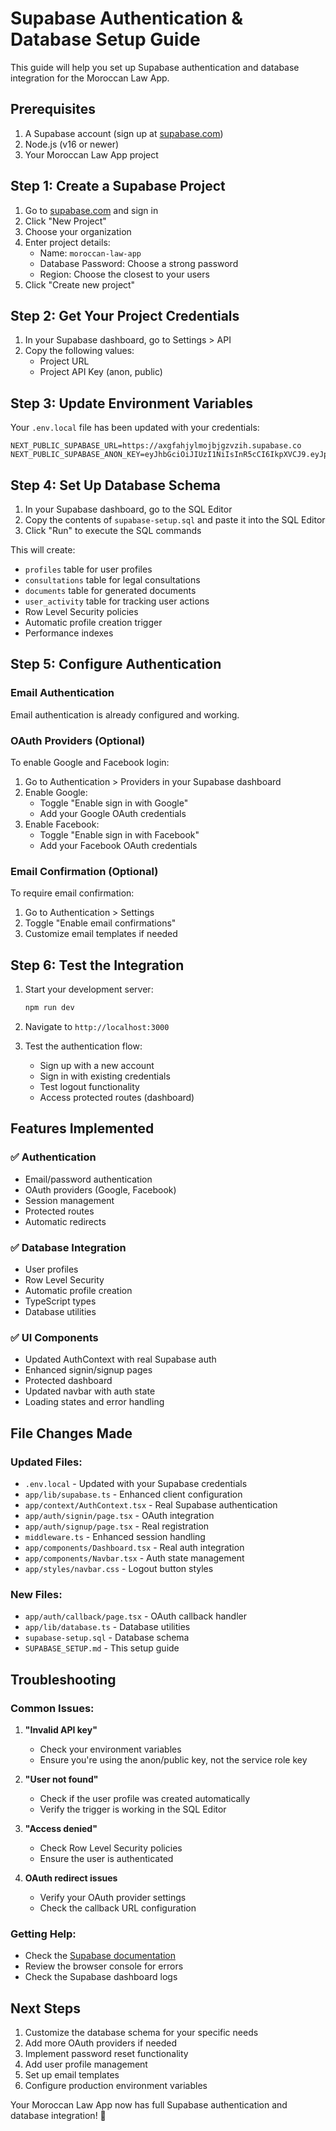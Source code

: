 # Supabase Authentication & Database Setup Guide

This guide will help you set up Supabase authentication and database integration for the Moroccan Law App.

## Prerequisites

1. A Supabase account (sign up at [supabase.com](https://supabase.com))
2. Node.js (v16 or newer)
3. Your Moroccan Law App project

## Step 1: Create a Supabase Project

1. Go to [supabase.com](https://supabase.com) and sign in
2. Click "New Project"
3. Choose your organization
4. Enter project details:
   - Name: `moroccan-law-app`
   - Database Password: Choose a strong password
   - Region: Choose the closest to your users
5. Click "Create new project"

## Step 2: Get Your Project Credentials

1. In your Supabase dashboard, go to Settings > API
2. Copy the following values:
   - Project URL
   - Project API Key (anon, public)

## Step 3: Update Environment Variables

Your `.env.local` file has been updated with your credentials:

```env
NEXT_PUBLIC_SUPABASE_URL=https://axgfahjylmojbjgzvzih.supabase.co
NEXT_PUBLIC_SUPABASE_ANON_KEY=eyJhbGciOiJIUzI1NiIsInR5cCI6IkpXVCJ9.eyJpc3MiOiJzdXBhYmFzZSIsInJlZiI6ImF4Z2ZhaGp5bG1vamJqZ3p2emloIiwicm9sZSI6ImFub24iLCJpYXQiOjE3NDk5OTIxMzAsImV4cCI6MjA2NTU2ODEzMH0.Qj_tGyaDmpQbsUq6fQJUWESFhBog7_Ev8mVDy6ToaMM
```

## Step 4: Set Up Database Schema

1. In your Supabase dashboard, go to the SQL Editor
2. Copy the contents of `supabase-setup.sql` and paste it into the SQL Editor
3. Click "Run" to execute the SQL commands

This will create:
- `profiles` table for user profiles
- `consultations` table for legal consultations
- `documents` table for generated documents
- `user_activity` table for tracking user actions
- Row Level Security policies
- Automatic profile creation trigger
- Performance indexes

## Step 5: Configure Authentication

### Email Authentication
Email authentication is already configured and working.

### OAuth Providers (Optional)

To enable Google and Facebook login:

1. Go to Authentication > Providers in your Supabase dashboard
2. Enable Google:
   - Toggle "Enable sign in with Google"
   - Add your Google OAuth credentials
3. Enable Facebook:
   - Toggle "Enable sign in with Facebook"
   - Add your Facebook OAuth credentials

### Email Confirmation (Optional)

To require email confirmation:

1. Go to Authentication > Settings
2. Toggle "Enable email confirmations"
3. Customize email templates if needed

## Step 6: Test the Integration

1. Start your development server:
   ```bash
   npm run dev
   ```

2. Navigate to `http://localhost:3000`

3. Test the authentication flow:
   - Sign up with a new account
   - Sign in with existing credentials
   - Test logout functionality
   - Access protected routes (dashboard)

## Features Implemented

### ✅ Authentication
- Email/password authentication
- OAuth providers (Google, Facebook)
- Session management
- Protected routes
- Automatic redirects

### ✅ Database Integration
- User profiles
- Row Level Security
- Automatic profile creation
- TypeScript types
- Database utilities

### ✅ UI Components
- Updated AuthContext with real Supabase auth
- Enhanced signin/signup pages
- Protected dashboard
- Updated navbar with auth state
- Loading states and error handling

## File Changes Made

### Updated Files:
- `.env.local` - Updated with your Supabase credentials
- `app/lib/supabase.ts` - Enhanced client configuration
- `app/context/AuthContext.tsx` - Real Supabase authentication
- `app/auth/signin/page.tsx` - OAuth integration
- `app/auth/signup/page.tsx` - Real registration
- `middleware.ts` - Enhanced session handling
- `app/components/Dashboard.tsx` - Real auth integration
- `app/components/Navbar.tsx` - Auth state management
- `app/styles/navbar.css` - Logout button styles

### New Files:
- `app/auth/callback/page.tsx` - OAuth callback handler
- `app/lib/database.ts` - Database utilities
- `supabase-setup.sql` - Database schema
- `SUPABASE_SETUP.md` - This setup guide

## Troubleshooting

### Common Issues:

1. **"Invalid API key"**
   - Check your environment variables
   - Ensure you're using the anon/public key, not the service role key

2. **"User not found"**
   - Check if the user profile was created automatically
   - Verify the trigger is working in the SQL Editor

3. **"Access denied"**
   - Check Row Level Security policies
   - Ensure the user is authenticated

4. **OAuth redirect issues**
   - Verify your OAuth provider settings
   - Check the callback URL configuration

### Getting Help:

- Check the [Supabase documentation](https://supabase.com/docs)
- Review the browser console for errors
- Check the Supabase dashboard logs

## Next Steps

1. Customize the database schema for your specific needs
2. Add more OAuth providers if needed
3. Implement password reset functionality
4. Add user profile management
5. Set up email templates
6. Configure production environment variables

Your Moroccan Law App now has full Supabase authentication and database integration! 🎉
